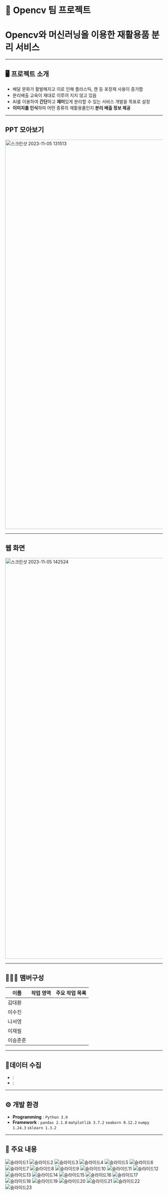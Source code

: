 # 🚩 Opencv 팀 프로젝트
# **Opencv와 머신러닝을 이용한 재활용품 분리 서비스**
----------------------------------------------------------


## 🖥️ 프로젝트 소개
- 배달 문화가 활발해지고 이로 인해 플라스틱, 캔 등 포장재 사용이 증가함
- 분리배출 교육이 재대로 이루어 지지 않고 있음
- AI를 이용하여 **간단**하고 **재미**있게 분리할 수 있는 서비스 개발을 목표로 설정
- **이미지를 인식**하여 어떤 종류의 재활용품인지 **분리 배출 정보 제공**
----------------------------------------------------------
## PPT 모아보기
<img width="1243" alt="스크린샷 2023-11-05 131513" src="https://github.com/mansa97/KDT-4/assets/64315458/a4674163-60b6-4177-b693-f4547e86f8b5">

----------------------------------------------------------
## 웹 화면
<img width="1280" alt="스크린샷 2023-11-05 142524" src="https://github.com/mansa97/KDT-4/assets/64315458/a44dd5f7-fb51-41d6-b8ae-a92e0867cf0d">

----------------------------------------------------------
## 🧑‍🤝‍🧑 맴버구성

| 이름 | 작업 영역 | 주요 작업 목록 |
|---|---|---|
| 김대환  |  |  |
| 이수진  |  |  | 
| 나서영  |  |  |
| 이재필  |  |  |
| 이승준준  |  |  |


----------------------------------------------------------

## 📂데이터 수집
-  : 
-  : 

----------------------------------------------------------

## ⚙️ 개발 환경
- **Programming** : `Python 3.9`
- **Framework** : `pandas 2.1.0` `matplotlib 3.7.2` `seaborn 0.12.2`  `numpy 1.24.3` `sklearn 1.3.2` 
----------------------------------------------------------
## 📌 주요 내용
![슬라이드1](https://github.com/mansa97/KDT-4/assets/64315458/4e47e2c0-19e8-4bff-a85c-88207cc4f584)
![슬라이드2](https://github.com/mansa97/KDT-4/assets/64315458/dc10d68b-d843-4af2-86db-feac7206887f)
![슬라이드3](https://github.com/mansa97/KDT-4/assets/64315458/fb4986c6-f5d5-48c0-a3d9-f166f253a0ea)
![슬라이드4](https://github.com/mansa97/KDT-4/assets/64315458/b4daa94b-6108-41c8-9e7b-77c526ba8192)
![슬라이드5](https://github.com/mansa97/KDT-4/assets/64315458/4a2624b1-06ad-44c5-a088-c788cc9ccf42)
![슬라이드6](https://github.com/mansa97/KDT-4/assets/64315458/98ab7ce4-7fb9-4149-84e7-8cc0fc6d98ab)
![슬라이드7](https://github.com/mansa97/KDT-4/assets/64315458/cd4cc3ab-2e39-45a3-bc60-0b5dfc788431)
![슬라이드8](https://github.com/mansa97/KDT-4/assets/64315458/acd5bb65-4e9c-45d6-9e13-eeef5c261aae)
![슬라이드9](https://github.com/mansa97/KDT-4/assets/64315458/72cb09e3-2f55-4095-a0d2-008b795eb37d)
![슬라이드10](https://github.com/mansa97/KDT-4/assets/64315458/8e32254f-8db6-4b68-a40d-12f5ed2a3601)
![슬라이드11](https://github.com/mansa97/KDT-4/assets/64315458/f97a1587-9591-415b-907b-7d3a123d353a)
![슬라이드12](https://github.com/mansa97/KDT-4/assets/64315458/b7259c3f-0adc-4a8f-9dfa-3a40e03ca372)
![슬라이드13](https://github.com/mansa97/KDT-4/assets/64315458/aa9aace6-c239-43a4-9ced-2f5be6fd04fb)
![슬라이드14](https://github.com/mansa97/KDT-4/assets/64315458/30fd7c41-9419-4357-98c1-23691ed1fc7b)
![슬라이드15](https://github.com/mansa97/KDT-4/assets/64315458/f33bb590-71f4-460c-9ced-6b663f547fa1)
![슬라이드16](https://github.com/mansa97/KDT-4/assets/64315458/e086d5fa-c71b-456a-b620-0e41fe68623c)
![슬라이드17](https://github.com/mansa97/KDT-4/assets/64315458/8a26097b-343c-4d53-969e-ea6b02accded)
![슬라이드18](https://github.com/mansa97/KDT-4/assets/64315458/9ae92c9b-d977-4625-ab64-a77c79600ed2)
![슬라이드19](https://github.com/mansa97/KDT-4/assets/64315458/8653b4bc-a8d0-4f07-ab9c-2a65714e977e)
![슬라이드20](https://github.com/mansa97/KDT-4/assets/64315458/f47fd389-3ca0-49cf-893c-470990af6239)
![슬라이드21](https://github.com/mansa97/KDT-4/assets/64315458/601882f2-43fa-4f8e-862c-2bed38e6658e)
![슬라이드22](https://github.com/mansa97/KDT-4/assets/64315458/b20f90ad-d608-4a3a-9abb-06437e92dad9)
![슬라이드23](https://github.com/mansa97/KDT-4/assets/64315458/a6d94a52-5714-4465-b6b8-d9bf084ee533)
















